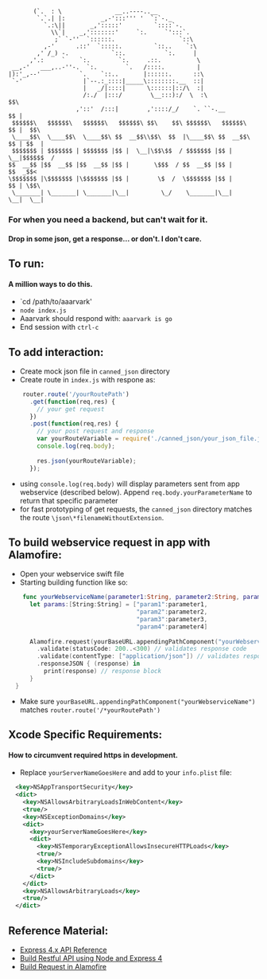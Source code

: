```
       (`.  : \               __..----..__
        `.`.| |:          _,-':::''' '  `:`-._
          `.:\||       _,':::::'         `::::`-.
            \\`|    _,':::::::'     `:.     `':::`.
             ;` `-''  `::::::.                  `::\
          ,-'      .::'  `:::::.         `::..    `:\
        ,' /_) -.            `::.           `:.     |
      ,'.:     `    `:.        `:.     .::.          \
 __,-'   ___,..-''-.  `:.        `.   /::::.         |
|):'_,--'           `.    `::..       |::::::.      ::\
 `-'                 |`--.:_::::|_____\::::::::.__  ::|
                     |   _/|::::|      \::::::|::/\  :|
                     /:./  |:::/        \__:::):/  \  :\             $$\ 
                   ,'::'  /:::|        ,'::::/_/    `. ``-.__        $$ |
 $$$$$$\   $$$$$$\   $$$$$$\   $$$$$$\ $$\    $$\ $$$$$$\   $$$$$$\  $$ |  $$\ 
 \____$$\  \____$$\  \____$$\ $$  __$$\\$$\  $$  |\____$$\ $$  __$$\ $$ | $$  |
 $$$$$$$ | $$$$$$$ | $$$$$$$ |$$ |  \__|\$$\$$  / $$$$$$$ |$$ |  \__|$$$$$$  / 
$$  __$$ |$$  __$$ |$$  __$$ |$$ |       \$$$  / $$  __$$ |$$ |      $$  _$$<  
\$$$$$$$ |\$$$$$$$ |\$$$$$$$ |$$ |        \$  /  \$$$$$$$ |$$ |      $$ | \$$\ 
 \_______| \_______| \_______|\__|         \_/    \_______|\__|      \__|  \__|
```
### For when you need a backend, but can't wait for it.
#### Drop in some json, get a response... or don't. I don't care. 

## To run:
#### A million ways to do this.
* `cd /path/to/aaarvark'
* `node index.js`
* Aaarvark should respond with: `aaarvark is go`
* End session with `ctrl-c`

## To add interaction:
* Create mock json file in `canned_json` directory
* Create route in `index.js` with respone as:
``` javascript
    router.route('/yourRoutePath')
      .get(function(req,res) {
        // your get request
      })
      .post(function(req,res) {
        // your post request and response
        var yourRouteVariable = require('./canned_json/your_json_file.json');
        console.log(req.body);
    
        res.json(yourRouteVariable);
      }); 
```
* using `console.log(req.body)` will display parameters sent from app webservice (described below). Append `req.body.yourParameterName` to return that specific parameter
* for fast prototyping of get requests, the `canned_json` directory matches the route `\json\*filenameWithoutExtension`. 

## To build webservice request in app with Alamofire:
* Open your webservice swift file
* Starting building function like so:
``` swift
    func yourWebserviceName(parameter1:String, parameter2:String, parameter3:String, parameter4:String) {
      let params:[String:String] = ["param1":parameter1,
                                    "param2":parameter2,
                                    "param3":parameter3,
                                    "param4":parameter4]
      
      Alamofire.request(yourBaseURL.appendingPathComponent("yourWebserviceName"), method: .post, parameters: params) // method isn't required, and defaults to .get
        .validate(statusCode: 200..<300) // validates response code
        .validate(contentType: ["application/json"]) // validates response type
        .responseJSON { (response) in
          print(response) // response block
      }
  }
```
* Make sure `yourBaseURL.appendingPathComponent("yourWebserviceName")` matches `router.route('/*yourRoutePath')` 

## Xcode Specific Requirements:
#### How to circumvent required https in development.
* Replace `yourServerNameGoesHere` and add to your `info.plist` file:

``` xml
  <key>NSAppTransportSecurity</key>
  <dict>
    <key>NSAllowsArbitraryLoadsInWebContent</key>
    <true/>
    <key>NSExceptionDomains</key>
    <dict>
      <key>yourServerNameGoesHere</key>
      <dict>
        <key>NSTemporaryExceptionAllowsInsecureHTTPLoads</key>
        <true/>
        <key>NSIncludeSubdomains</key>
        <true/>
      </dict>
    </dict>
    <key>NSAllowsArbitraryLoads</key>
    <true/>
  </dict>
```

## Reference Material:
* [Express 4.x API Reference](http://expressjs.com/en/4x/api.html)
* [Build Restful API using Node and Express 4](https://scotch.io/tutorials/build-a-restful-api-using-node-and-express-4)
* [Build Request in Alamofire](https://github.com/Alamofire/Alamofire#making-a-request)
